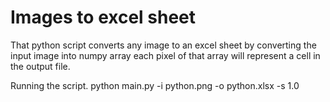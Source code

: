 # Images to excel sheet
That python script converts any image to an excel sheet by converting the input image into numpy array each pixel of that array will represent a cell in the output file.

Running the script.
python main.py -i python.png -o python.xlsx -s 1.0
